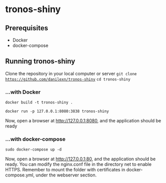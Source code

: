 # tronos-shiny
## Prerequisites
- Docker
- docker-compose

## Running tronos-shiny
Clone the repository in your local computer or server
<code>git clone https://github.com/danilexn/tronos-shiny</code>
<code>cd tronos-shiny</code>

### ...with Docker
<code>docker build -t tronos-shiny .</code>

<code>docker run -p 127.0.0.1:8080:3838 tronos-shiny</code>

Now, open a browser at http://127.0.0.1:8080, and the application should be ready

### ...with docker-compose
<code>sudo docker-compose up -d</code>

Now, open a browser at http://127.0.0.1:80, and the application should be ready.
You can modify the nginx.conf file in the directory net to enable HTTPS.
Remember to mount the folder with certificates in docker-compose.yml, under the webserver section.
